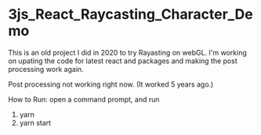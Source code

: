 # 3js_React_Raycasting_Character_Demo
This is an old project I did in 2020 to try Rayasting on webGL. 
I'm working on upating the code for latest react and packages and making the post processing work again. 

Post processing not working right now. (It worked 5 years ago.)

How to Run:
open a command prompt, and run
1. yarn
2. yarn start
